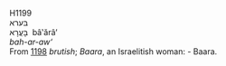 <body>
  <p>H1199<br>  בּערא  <br> בָּעֲרָא  ‎  bâ‛ărâ‘  <br><i>bah-ar-aw‘ </i><br>From <a href="h1198.htm">1198</a>  <i>brutish</i>; <i>Baara</i>, an Israelitish woman: - Baara.<br></p>
 </body>